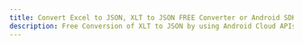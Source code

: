 ---title: Convert Excel to JSON, XLT to JSON FREE Converter or Android SDKdescription: Free Conversion of XLT to JSON by using Android Cloud APIs & SDKs. Also Create, Edit & Render Microsoft Excel, CSV and SpreadsheetML worksheets or spreadsheet in the Cloud.---